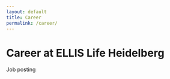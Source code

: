 ```yaml
---
layout: default
title: Career
permalink: /career/
---
```


**Career at ELLIS Life Heidelberg**
===================================

Job posting